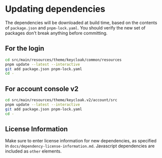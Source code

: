 # Updating dependencies

The dependencies will be downloaded at build time, based on the contents of `package.json` and `pnpm-lock.yaml`. You should verify the new set of packages don't break anything before committing.

## For the login

```bash
cd src/main/resources/theme/keycloak/common/resources
pnpm update --latest --interactive
git add package.json pnpm-lock.yaml
cd -
```

## For account console v2

```bash
cd src/main/resources/theme/keycloak.v2/account/src
pnpm update --latest --interactive
git add package.json pnpm-lock.yaml
cd -
```

## License Information

Make sure to enter license information for new dependencies, as specified in `docs/dependency-license-information.md`. Javascript dependencies are included as `other` elements.
